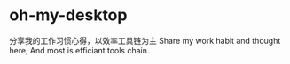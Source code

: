 # oh-my-desktop
分享我的工作习惯心得，以效率工具链为主 Share my work habit and thought here, And most is efficiant tools chain.
